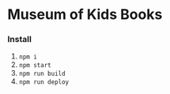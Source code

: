 # Museum of Kids Books

### Install

1. ```npm i```
2. ```npm start```
3. ```npm run build```
4. ```npm run deploy```

